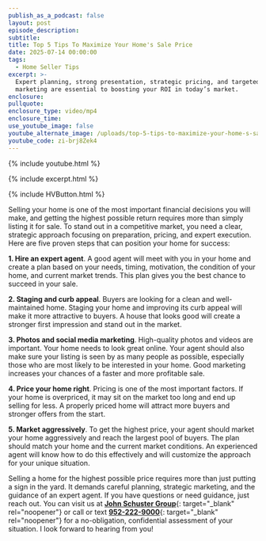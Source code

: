 ```yaml
---
publish_as_a_podcast: false
layout: post
episode_description:
subtitle:
title: Top 5 Tips To Maximize Your Home's Sale Price
date: 2025-07-14 00:00:00
tags:
  - Home Seller Tips
excerpt: >-
  Expert planning, strong presentation, strategic pricing, and targeted
  marketing are essential to boosting your ROI in today’s market.
enclosure:
pullquote:
enclosure_type: video/mp4
enclosure_time:
use_youtube_image: false
youtube_alternate_image: /uploads/top-5-tips-to-maximize-your-home-s-sale-price.jpg
youtube_code: zi-brj8Zek4
---
```

{% include youtube.html %}

{% include excerpt.html %}

{% include HVButton.html %}

Selling your home is one of the most important financial decisions you will make, and getting the highest possible return requires more than simply listing it for sale. To stand out in a competitive market, you need a clear, strategic approach focusing on preparation, pricing, and expert execution. Here are five proven steps that can position your home for success:

**1\. Hire an expert agent**. A good agent will meet with you in your home and create a plan based on your needs, timing, motivation, the condition of your home, and current market trends. This plan gives you the best chance to succeed in your sale.

**2\. Staging and curb appeal**. Buyers are looking for a clean and well-maintained home. Staging your home and improving its curb appeal will make it more attractive to buyers. A house that looks good will create a stronger first impression and stand out in the market.

**3\. Photos and social media marketing**. High-quality photos and videos are important. Your home needs to look great online. Your agent should also make sure your listing is seen by as many people as possible, especially those who are most likely to be interested in your home. Good marketing increases your chances of a faster and more profitable sale.

**4\. Price your home right**. Pricing is one of the most important factors. If your home is overpriced, it may sit on the market too long and end up selling for less. A properly priced home will attract more buyers and stronger offers from the start.

**5\. Market aggressively**. To get the highest price, your agent should market your home aggressively and reach the largest pool of buyers. The plan should match your home and the current market conditions. An experienced agent will know how to do this effectively and will customize the approach for your unique situation.

Selling a home for the highest possible price requires more than just putting a sign in the yard. It demands careful planning, strategic marketing, and the guidance of an expert agent. If you have questions or need guidance, just reach out. You can visit us at [**John Schuster Group**](https://www.johnschustergroup.com/ "John Schuster Group"){: target="_blank" rel="noopener"} or call or text [**952-222-9000**](tel:9522229000 "952-222-9000"){: target="_blank" rel="noopener"} for a no-obligation, confidential assessment of your situation. I look forward to hearing from you!